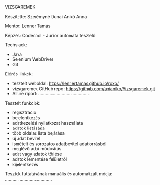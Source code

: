 VIZSGAREMEK


Készítette:
Szerémyné Dunai Anikó Anna

Mentor:
Lenner Tamás

Képzés:
Codecool - Junior automata tesztelő

Techstack:
- Java
- Selenium WebDriver
- Git

Elérési linkek:
- tesztelt weboldal: https://lennertamas.github.io/roxo/
- vizsgaremek GitHub repo: https://github.com/anianiko/Vizsgaremek.git
- Allure riport: ..........................................

Tesztelt funkciók:
- regisztráció
- bejelentkezés
- adatkezelési nyilatkozat használata
- adatok listázása
- több oldalas lista bejárása
- új adat bevitel
- ismételt és sorozatos adatbevitel adatforrásból
- meglévő adat módosítás
- adat vagy adatok törlése
- adatok lementése felületről
- kijelentkezés

Tesztek futtatásának manuális és automatizált módja:
......................................

